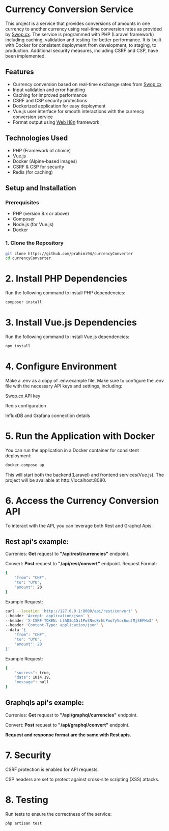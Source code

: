 # Currency Conversion Service
This project is a service that provides conversions of amounts in one currency to another currency using real-time conversion rates as provided by [Swop.cx](https://swop.cx/). The service is programmed with PHP (Laravel framework) including caching, validation and testing for better performance. It is built with Docker for consistent deployment from development, to staging, to production. Additional security measures, including CSRF and CSP, have been implemented.

## Features
- Currency conversion based on real-time exchange rates from [Swop.cx](https://swop.cx/)
- Input validation and error handling
- Caching for improved performance
- CSRF and CSP security protections
- Dockerized application for easy deployment
- Vue.js user interface for smooth interactions with the currency conversion service
- Format output using [Web i18n](https://developer.mozilla.org/en-US/docs/Web/JavaScript/Reference/Global_Objects/Intl/NumberFormat) framework

## Technologies Used
- PHP (Framework of choice)
- Vue.js
- Docker (Alpine-based images)
- CSRF & CSP for security
- Redis (for caching)

## Setup and Installation

### Prerequisites
- PHP (version 8.x or above)
- Composer
- Node.js (for Vue.js)
- Docker

### 1. Clone the Repository
```bash
git clone https://github.com/prahimi94/currencyConverter
cd currencyConverter
```

# 2. Install PHP Dependencies
Run the following command to install PHP dependencies:
```bash
composer install
```

# 3. Install Vue.js Dependencies
Run the following command to install Vue.js dependencies:
```bash
npm install
```

# 4. Configure Environment
Make a .env as a copy of .env.example file. Make sure to configure the .env file with the necessary API keys and settings, including:

Swop.cx API key

Redis configuration

InfluxDB and Grafana connection details

# 5. Run the Application with Docker
You can run the application in a Docker container for consistent deployment:
```bash
docker-compose up
```
This will start both the backend(Laravel) and frontend services(Vue.js). The project will be available at http://localhost:8080.

# 6. Access the Currency Conversion API
To interact with the API, you can leverage both Rest and Graphql Apis. 

## Rest api's example:
Currenies: **Get** request to **"/api/rest/currencies"** endpoint.

Convert: **Post** request to **"/api/rest/convert"** endpoint.
Request Format:
```bash
{
    "from": "CHF",
    "to": "UYU",
    "amount": 20
}
```
Example Request:
```bash
curl --location 'http://127.0.0.1:8000/api/rest/convert' \
--header 'Accept: application/json' \
--header 'X-CSRF-TOKEN: LlAD3q15iIPw3NvoBrhLPmo7yVor6wufMjSEFHo3' \
--header 'Content-Type: application/json' \
--data '{
    "from": "CHF",
    "to": "UYU",
    "amount": 20
}'
```
Example Request:
```bash
{
    "success": true,
    "data": 1014.19,
    "message": null
}
```

## Graphqls api's example:
Currenies: **Get** request to **"/api/graphql/currencies"** endpoint.

Convert: **Post** request to **"/api/graphql/convert"** endpoint.

**Request and response format are the same with Rest apis.**

# 7. Security
CSRF protection is enabled for API requests.

CSP headers are set to protect against cross-site scripting (XSS) attacks.

# 8. Testing
Run tests to ensure the correctness of the service:
```bash
php artisan test
```
